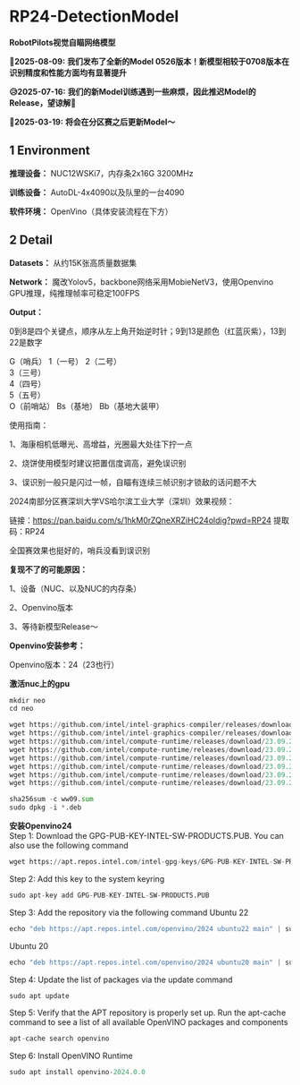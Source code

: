 # RP24-DetectionModel

**RobotPilots视觉自瞄网络模型**

**🥰2025-08-09:**
**我们发布了全新的Model 0526版本！新模型相较于0708版本在识别精度和性能方面均有显著提升**

**😥2025-07-16:**
**我们的新Model训练遇到一些麻烦，因此推迟Model的Release，望谅解🙏**

**🥰2025-03-19:**
**将会在分区赛之后更新Model～**

## 1 Environment

**推理设备：** NUC12WSKi7，内存条2x16G 3200MHz

**训练设备：** AutoDL-4x4090以及队里的一台4090

**软件环境：** OpenVino（具体安装流程在下方）

## 2 Detail

**Datasets：** 从约15K张高质量数据集

**Network：** 魔改Yolov5，backbone网络采用MobieNetV3，使用Openvino GPU推理，纯推理帧率可稳定100FPS

**Output：**

0到8是四个关键点，顺序从左上角开始逆时针；9到13是颜色（红蓝灰紫），13到22是数字  

G（哨兵）
1（一号）
2（二号）	
3（三号）	
4（四号）	
5（五号）	
O（前哨站）
Bs（基地）
Bb（基地大装甲）	


使用指南：  

1、海康相机低曝光、高增益，光圈最大处往下拧一点  

2、烧饼使用模型时建议把置信度调高，避免误识别  

3、误识别一般只是闪过一帧，自瞄有连续三帧识别才锁敌的话问题不大   



2024南部分区赛深圳大学VS哈尔滨工业大学（深圳）效果视频：  

链接：https://pan.baidu.com/s/1hkM0rZQneXRZiHC24oldig?pwd=RP24
提取码：RP24    

全国赛效果也挺好的，哨兵没看到误识别

**复现不了的可能原因：**

1、设备（NUC、以及NUC的内存条）

2、Openvino版本

3、等待新模型Release～

**Openvino安装参考：**

Openvino版本：24（23也行）


**激活nuc上的gpu**  
```python  
mkdir neo  
cd neo  

wget https://github.com/intel/intel-graphics-compiler/releases/download/igc-1.0.13463.18/intel-igc-core_1.0.13463.18_amd64.deb  
wget https://github.com/intel/intel-graphics-compiler/releases/download/igc-1.0.13463.18/intel-igc-opencl_1.0.13463.18_amd64.deb  
wget https://github.com/intel/compute-runtime/releases/download/23.09.25812.14/intel-level-zero-gpu-dbgsym_1.3.25812.14_amd64.ddeb  
wget https://github.com/intel/compute-runtime/releases/download/23.09.25812.14/intel-level-zero-gpu_1.3.25812.14_amd64.deb  
wget https://github.com/intel/compute-runtime/releases/download/23.09.25812.14/intel-opencl-icd-dbgsym_23.09.25812.14_amd64.ddeb  
wget https://github.com/intel/compute-runtime/releases/download/23.09.25812.14/intel-opencl-icd_23.09.25812.14_amd64.deb  
wget https://github.com/intel/compute-runtime/releases/download/23.09.25812.14/libigdgmm12_22.3.0_amd64.deb  
wget https://github.com/intel/compute-runtime/releases/download/23.09.25812.14/ww09.sum  

sha256sum -c ww09.sum  
sudo dpkg -i *.deb  
```

**安装Openvino24**  
Step 1: Download the GPG-PUB-KEY-INTEL-SW-PRODUCTS.PUB. You can also use the following command  
```python
wget https://apt.repos.intel.com/intel-gpg-keys/GPG-PUB-KEY-INTEL-SW-PRODUCTS.PUB  
```  
Step 2: Add this key to the system keyring
```python
sudo apt-key add GPG-PUB-KEY-INTEL-SW-PRODUCTS.PUB  
```  
Step 3: Add the repository via the following command
Ubuntu 22  
```python
echo "deb https://apt.repos.intel.com/openvino/2024 ubuntu22 main" | sudo tee /etc/apt/sources.list.d/intel-openvino-2024.list  
```
Ubuntu 20  
```python
echo "deb https://apt.repos.intel.com/openvino/2024 ubuntu20 main" | sudo tee /etc/apt/sources.list.d/intel-openvino-2024.list
```  
Step 4: Update the list of packages via the update command  
```python
sudo apt update  
```  
Step 5: Verify that the APT repository is properly set up. Run the apt-cache command to see a list of all available OpenVINO packages and components  
```python
apt-cache search openvino
```
Step 6: Install OpenVINO Runtime
```python
sudo apt install openvino-2024.0.0
```  
